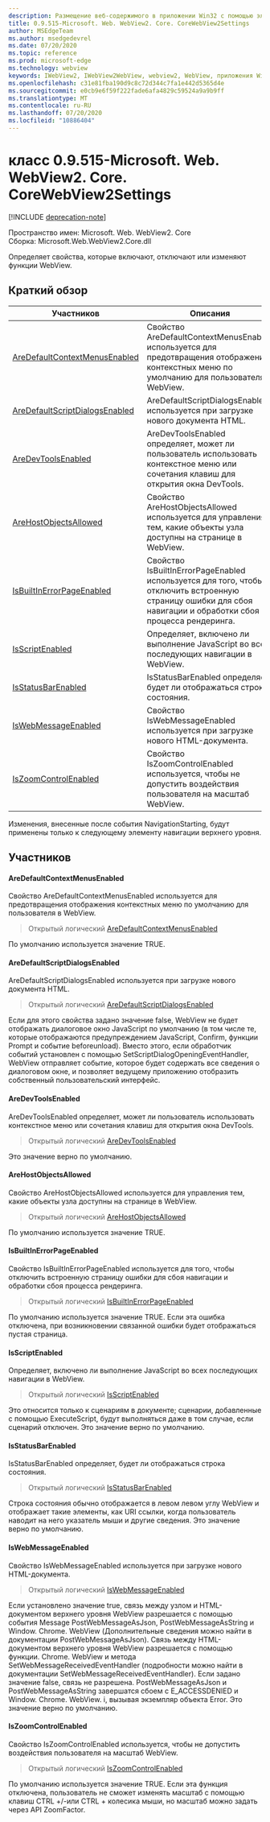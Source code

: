 ```yaml
---
description: Размещение веб-содержимого в приложении Win32 с помощью элемента управления Microsoft Edge WebView2
title: 0.9.515-Microsoft. Web. WebView2. Core. CoreWebView2Settings
author: MSEdgeTeam
ms.author: msedgedevrel
ms.date: 07/20/2020
ms.topic: reference
ms.prod: microsoft-edge
ms.technology: webview
keywords: IWebView2, IWebView2WebView, webview2, WebView, приложения Win32, Win32, EDGE, ICoreWebView2, ICoreWebView2Controller, элемент управления "веб-браузер", HTML Edge
ms.openlocfilehash: c31e81fba190d9c8c72d344c7fa1e442d5365d4e
ms.sourcegitcommit: e0cb9e6f59f222fade6afa4829c59524a9a9b9ff
ms.translationtype: MT
ms.contentlocale: ru-RU
ms.lasthandoff: 07/20/2020
ms.locfileid: "10886404"
---
```

# класс 0.9.515-Microsoft. Web. WebView2. Core. CoreWebView2Settings 

[!INCLUDE [deprecation-note](../../includes/deprecation-note.md)]

Пространство имен: Microsoft. Web. WebView2. Core \
Сборка: Microsoft.Web.WebView2.Core.dll

Определяет свойства, которые включают, отключают или изменяют функции WebView.

## Краткий обзор

 Участников                        | Описания
--------------------------------|---------------------------------------------
[AreDefaultContextMenusEnabled](#aredefaultcontextmenusenabled) | Свойство AreDefaultContextMenusEnabled используется для предотвращения отображения контекстных меню по умолчанию для пользователя в WebView.
[AreDefaultScriptDialogsEnabled](#aredefaultscriptdialogsenabled) | AreDefaultScriptDialogsEnabled используется при загрузке нового документа HTML.
[AreDevToolsEnabled](#aredevtoolsenabled) | AreDevToolsEnabled определяет, может ли пользователь использовать контекстное меню или сочетания клавиш для открытия окна DevTools.
[AreHostObjectsAllowed](#arehostobjectsallowed) | Свойство AreHostObjectsAllowed используется для управления тем, какие объекты узла доступны на странице в WebView.
[IsBuiltInErrorPageEnabled](#isbuiltinerrorpageenabled) | Свойство IsBuiltInErrorPageEnabled используется для того, чтобы отключить встроенную страницу ошибки для сбоя навигации и обработки сбоя процесса рендеринга.
[IsScriptEnabled](#isscriptenabled) | Определяет, включено ли выполнение JavaScript во всех последующих навигации в WebView.
[IsStatusBarEnabled](#isstatusbarenabled) | IsStatusBarEnabled определяет, будет ли отображаться строка состояния.
[IsWebMessageEnabled](#iswebmessageenabled) | Свойство IsWebMessageEnabled используется при загрузке нового HTML-документа.
[IsZoomControlEnabled](#iszoomcontrolenabled) | Свойство IsZoomControlEnabled используется, чтобы не допустить воздействия пользователя на масштаб WebView.

Изменения, внесенные после события NavigationStarting, будут применены только к следующему элементу навигации верхнего уровня.

## Участников

#### AreDefaultContextMenusEnabled 

Свойство AreDefaultContextMenusEnabled используется для предотвращения отображения контекстных меню по умолчанию для пользователя в WebView.

> Открытый логический [AreDefaultContextMenusEnabled](#aredefaultcontextmenusenabled)

По умолчанию используется значение TRUE.

#### AreDefaultScriptDialogsEnabled 

AreDefaultScriptDialogsEnabled используется при загрузке нового документа HTML.

> Открытый логический [AreDefaultScriptDialogsEnabled](#aredefaultscriptdialogsenabled)

Если для этого свойства задано значение false, WebView не будет отображать диалоговое окно JavaScript по умолчанию (в том числе те, которые отображаются предупреждением JavaScript, Confirm, функции Prompt и событие beforeunload). Вместо этого, если обработчик событий установлен с помощью SetScriptDialogOpeningEventHandler, WebView отправляет событие, которое будет содержать все сведения о диалоговом окне, и позволяет ведущему приложению отобразить собственный пользовательский интерфейс.

#### AreDevToolsEnabled 

AreDevToolsEnabled определяет, может ли пользователь использовать контекстное меню или сочетания клавиш для открытия окна DevTools.

> Открытый логический [AreDevToolsEnabled](#aredevtoolsenabled)

Это значение верно по умолчанию.

#### AreHostObjectsAllowed 

Свойство AreHostObjectsAllowed используется для управления тем, какие объекты узла доступны на странице в WebView.

> Открытый логический [AreHostObjectsAllowed](#arehostobjectsallowed)

По умолчанию используется значение TRUE.

#### IsBuiltInErrorPageEnabled 

Свойство IsBuiltInErrorPageEnabled используется для того, чтобы отключить встроенную страницу ошибки для сбоя навигации и обработки сбоя процесса рендеринга.

> Открытый логический [IsBuiltInErrorPageEnabled](#isbuiltinerrorpageenabled)

По умолчанию используется значение TRUE. Если эта ошибка отключена, при возникновении связанной ошибки будет отображаться пустая страница.

#### IsScriptEnabled 

Определяет, включено ли выполнение JavaScript во всех последующих навигации в WebView.

> Открытый логический [IsScriptEnabled](#isscriptenabled)

Это относится только к сценариям в документе; сценарии, добавленные с помощью ExecuteScript, будут выполняться даже в том случае, если сценарий отключен. Это значение верно по умолчанию.

#### IsStatusBarEnabled 

IsStatusBarEnabled определяет, будет ли отображаться строка состояния.

> Открытый логический [IsStatusBarEnabled](#isstatusbarenabled)

Строка состояния обычно отображается в левом левом углу WebView и отображает такие элементы, как URI ссылки, когда пользователь наводит на него указатель мыши и другие сведения. Это значение верно по умолчанию.

#### IsWebMessageEnabled 

Свойство IsWebMessageEnabled используется при загрузке нового HTML-документа.

> Открытый логический [IsWebMessageEnabled](#iswebmessageenabled)

Если установлено значение true, связь между узлом и HTML-документом верхнего уровня WebView разрешается с помощью события Message PostWebMessageAsJson, PostWebMessageAsString и Window. Chrome. WebView (Дополнительные сведения можно найти в документации PostWebMessageAsJson). Связь между HTML-документом верхнего уровня WebView разрешается с помощью функции. Chrome. WebView и метода SetWebMessageReceivedEventHandler (подробности можно найти в документации SetWebMessageReceivedEventHandler). Если задано значение false, связь не разрешена. PostWebMessageAsJson и PostWebMessageAsString завершатся сбоем с E_ACCESSDENIED и Window. Chrome. WebView. i, вызывая экземпляр объекта Error. Это значение верно по умолчанию.

#### IsZoomControlEnabled 

Свойство IsZoomControlEnabled используется, чтобы не допустить воздействия пользователя на масштаб WebView.

> Открытый логический [IsZoomControlEnabled](#iszoomcontrolenabled)

По умолчанию используется значение TRUE. Если эта функция отключена, пользователь не сможет изменять масштаб с помощью клавиш CTRL +/-или CTRL + колесика мыши, но масштаб можно задать через API ZoomFactor.

